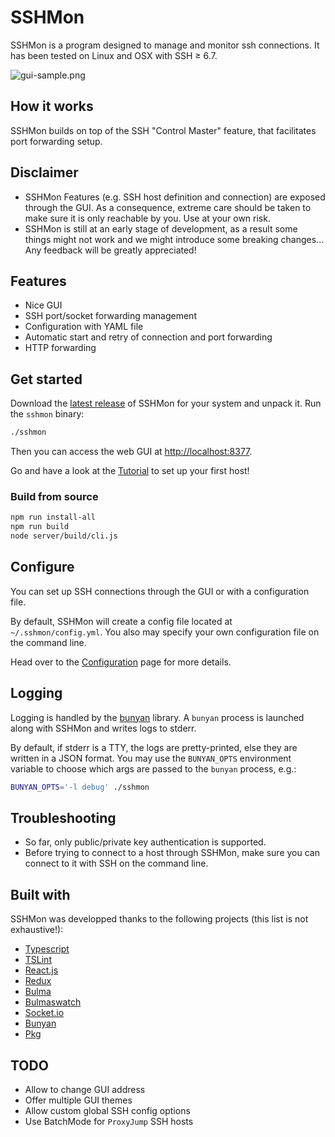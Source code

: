 # SSHMon

SSHMon is a program designed to manage and monitor ssh connections.
It has been tested on Linux and OSX with SSH &geq; 6.7.

![gui-sample.png](https://s7.postimg.cc/elzqf92gp/gui-sample.png)

## How it works

SSHMon builds on top of the SSH "Control Master" feature, that facilitates port forwarding setup.

## Disclaimer

- SSHMon Features (e.g. SSH host definition and connection) are exposed through the GUI. As a consequence, extreme care should be taken to make sure it is only reachable by you. Use at your own risk.
- SSHMon is still at an early stage of development, as a result some things might not work and we might introduce some breaking changes... Any feedback will be greatly appreciated!

## Features

- Nice GUI
- SSH port/socket forwarding management
- Configuration with YAML file
- Automatic start and retry of connection and port forwarding
- HTTP forwarding

## Get started

Download the [latest release](https://github.com/hpello/sshmon/releases/latest) of SSHMon for your system and unpack it. Run the `sshmon` binary:

```bash
./sshmon
```

Then you can access the web GUI at <http://localhost:8377>.

Go and have a look at the [Tutorial](docs/tutorial.md) to set up your first host!

### Build from source

```bash
npm run install-all
npm run build
node server/build/cli.js
```

## Configure

You can set up SSH connections through the GUI or with a configuration file.

By default, SSHMon will create a config file located at `~/.sshmon/config.yml`.
You also may specify your own configuration file on the command line.

Head over to the [Configuration](docs/configuration.md) page for more details.

## Logging

Logging is handled by the [bunyan](https://github.com/trentm/node-bunyan) library. A `bunyan` process is launched along with SSHMon and writes logs to stderr.

By default, if stderr is a TTY, the logs are pretty-printed, else they are written in a JSON format.
You may use the `BUNYAN_OPTS` environment variable to choose which args are passed to the `bunyan` process, e.g.:

```bash
BUNYAN_OPTS='-l debug' ./sshmon
```

## Troubleshooting

- So far, only public/private key authentication is supported.
- Before trying to connect to a host through SSHMon, make sure you can connect to it with SSH on the command line.

## Built with

SSHMon was developped thanks to the following projects (this list is not exhaustive!):

- [Typescript](https://www.typescriptlang.org/)
- [TSLint](https://palantir.github.io/tslint/)
- [React.js](https://reactjs.org/)
- [Redux](https://redux.js.org/)
- [Bulma](https://bulma.io/)
- [Bulmaswatch](https://jenil.github.io/bulmaswatch/)
- [Socket.io](https://socket.io/)
- [Bunyan](https://github.com/trentm/node-bunyan)
- [Pkg](https://github.com/zeit/pkg)

## TODO

- Allow to change GUI address
- Offer multiple GUI themes
- Allow custom global SSH config options
- Use BatchMode for `ProxyJump` SSH hosts
